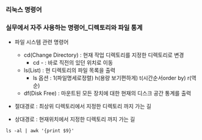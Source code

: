 ### 리눅스 명령어
### 실무에서 자주 사용하는 명령어_디렉토리와 파일 통계
- 파일 시스템 관련 명령어
  - cd(Change Directory) : 현재 작업 디렉토리를 지정한 디렉토리로 변경
    - cd - : 바로 직전의 있던 위치로 이동
  - ls(List) : 현 디렉토리의 파일 목록을 출력
    - ls 옵션 : 1(파일명세로정렬) h(용량 보기편하게) t(시간순서order by) r(역순)
  - df(Disk Free) : 마운트된 모든 장치에 대한 현재의 디스크 공간 통계를 출력
  
- 절대경로 : 최상위 디렉토리에서 지정한 디렉토리 까지 가는 길
- 상대경로 : 현재위치에서 지정한 디렉토리 까지 가는 길

```shell
ls -al | awk '{print $9}'
```
